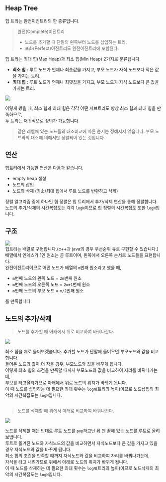 ## Heap Tree

힙 트리는 완전이진트리의 한 종류입니다.

> 완전(Complete)이진트리<br>
> * 노드를 추가할 때 단말의 왼쪽부터 노드를 삽입하는 트리. 
> * 포화(Perfect)이진트리도 완전이진트리에 포함된다.


힙 트리는 최대 힙(Max Heap)과 최소 힙(Min Heap) 2가지로 분류됩니다. 
* **최소 힙** : 루트 노드가 언제나 최솟값을 가지고, 부모 노드가 자식 노드보다 작은 값을 가지는 트리.
* **최대 힙** : 루트 노드가 언제나 최댓값을 가지고, 부모 노드가 자식 노드보다 큰 값을 가지는 트리.

![](https://i2.wp.com/www.techiedelight.com/wp-content/uploads/2016/11/Min-Max-Heap.png?fit=738%2C430)

이렇게 봤을 때, 최소 힙과 최대 힙은 각각 어떤 서브트리도 항상 최소 힙과 최대 힙을 만족하므로,<br>
두 트리는 재귀적으로 정의가 가능합니다. <br>
> 같은 레벨에 있는 노드들의 대소비교에 따른 순서는 정해지지 않습니다. 부모 노드와의 대소에 의해서만 정렬되어 있는 것입니다.


## 연산
힙트리에서 가능한 연산은 다음과 같습니다.
* empty heap 생성
* 노드의 삽입
* 노드의 삭제 (최소/최대 힙에서 루트 노드를 반환하고 삭제)

정렬 알고리즘 중에 하나인 힙 정렬은 힙 트리에서 추가/삭제 연산을 통해 정렬합니다.<br>
노드의 추가/삭제의 시간복잡도는 각각 `logN`이므로 힙 정렬의 시간복잡도 또한 `logN`입니다.


## 구조 
![](http://www.cse.hut.fi/en/research/SVG/TRAKLA2/tutorials/heap_tutorial/KekoTRAKLA-89_1.gif)<br>
힙트리는 배열로 구현합니다.(c++과 java의 경우 우선순위 큐로 구현할 수 있습니다.)<br>
배열에서 인덱스가 1인 원소는 곧 루트이며, 왼쪽에서 오른쪽 순서로 노드들을 표현합니다.<br>
완전이진트리이므로 어떤 노드가 배열의 `m`번째 원소라고 했을 때, <br>
* `m`번째 노드의 왼쪽 노드  = `2m`번째 원소
* `m`번째 노드의 오른쪽 노드 = `2m+1`번째 원소
* `m`번째 노드의 부모 노드 = `m/2`번째 원소

를 만족합니다. 


## 노드의 추가/삭제 
> 노드를 추가할 때 아래에서 위로 비교하여 바꿔나간다.

![](http://venus.cs.qc.cuny.edu/~mfried/cs313/heapinsertion.png)

최소 힙을 예로 들어보겠습니다. 추가할 노드가 단말에 들어오면 부모노드와 값을 비교합니다. <br>
들어온 노드의 값이 더 작을 경우, 부모노드와 값을 바꾸게 됩니다. <br>
이렇게 최소 힙의 조건을 만족할 때까지 부모노드와 값을 비교하여 자리를 바꿔나가는데, <br> 
부모를 타고올라가므로 아래에서 위로 노드의 위치가 바뀌게 됩니다.<br>
이 때 노드를 삽입하는 데 필요한 최대 횟수는 `logN`(트리의 높이)이므로 노드삽입의 최악의 시간복잡도는 `logN`입니다.

## 
> 노드를 삭제할 때 위에서 아래로 비교하여 바꿔나간다.

![](http://venus.cs.qc.cuny.edu/~mfried/cs313/heapdeletion.png)

노드를 삭제할 때는 반대로 루트 노드를 `pop`하고난 뒤 맨 끝에 있는 노드를 루트로 올려보냅니다. <br>
루트로 옮겨진 노드와 자식노드의 값을 비교하면서 자식노드보다 큰 값을 가지고 있을 경우 자식노드와 값을 바꾸게 됩니다.<br>
최소 힙의 조건을 만족할 때까지 자식노드와 값을 비교하여 자리를 바꿔나가는데,<br>
자식을 타고 내려가므로 위에서 아래로 노드의 위치가 바뀌게 됩니다.<br>
이 때 노드를 삭제하는 데 필요한 최대 횟수는 `logN`(트리의 높이)이므로 노드삭제의 최악의 시간복잡도는 `logN`입니다.
